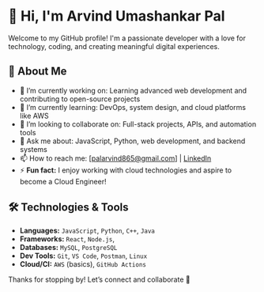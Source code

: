 # 👋 Hi, I'm Arvind Umashankar Pal

Welcome to my GitHub profile! I'm a passionate developer with a love for technology, coding, and creating meaningful digital experiences.

## 🚀 About Me

- 🔭 I’m currently working on: Learning advanced web development and contributing to open-source projects
- 🌱 I’m currently learning: DevOps, system design, and cloud platforms like AWS
- 👯 I’m looking to collaborate on: Full-stack projects, APIs, and automation tools
- 💬 Ask me about: JavaScript, Python, web development, and backend systems
- 📫 How to reach me: [palarvind865@gmail.com] | [LinkedIn](https://linkedin.com/in/arvind-umashankar-pal)
- ⚡ **Fun fact:** I enjoy working with cloud technologies and aspire to become a Cloud Engineer!

## 🛠️ Technologies & Tools

- **Languages:** `JavaScript`, `Python`, `C++`, `Java`
- **Frameworks:** `React`, `Node.js`, 
- **Databases:** `MySQL`, `PostgreSQL`
- **Dev Tools:** `Git`, `VS Code`, `Postman`, `Linux`
- **Cloud/CI:** `AWS` (basics), `GitHub Actions`

Thanks for stopping by! Let’s connect and collaborate 🚀

